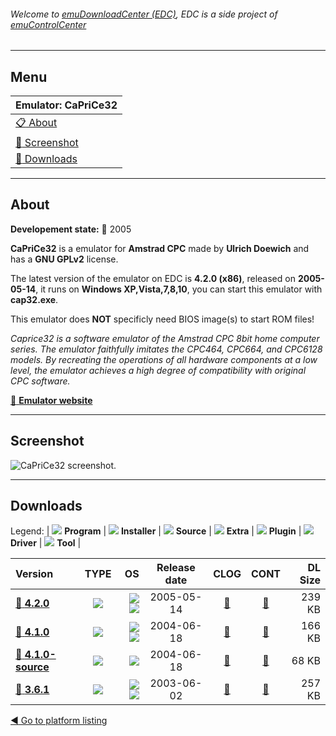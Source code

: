 ###### Welcome to [emuDownloadCenter (EDC)](https://github.com/PhoenixInteractiveNL/emuDownloadCenter/wiki/), EDC is a side project of [emuControlCenter](https://github.com/PhoenixInteractiveNL/emuControlCenter/wiki/)
***
## Menu
| **Emulator: CaPriCe32** |
|:---------|
| [:clipboard: About](#about) |
| [:sunrise: Screenshot](#screenshot) |
| [:floppy_disk: Downloads](#downloads) |
***
## About
**Developement state:** :red_circle: 2005

**CaPriCe32** is a emulator for **Amstrad CPC** made by **Ulrich Doewich** and has a **GNU GPLv2** license.

The latest version of the emulator on EDC is **4.2.0 (x86)**, released on **2005-05-14**, it runs on **Windows XP,Vista,7,8,10**, you can start this emulator with **cap32.exe**.

This emulator does **NOT** specificly need BIOS image(s) to start ROM files!

_Caprice32 is a software emulator of the Amstrad CPC 8bit home computer series. The emulator faithfully imitates the CPC464, CPC664, and CPC6128 models. By recreating the operations of all hardware components at a low level, the emulator achieves a high degree of compatibility with original CPC software._

[:link: **Emulator website**](http://sourceforge.net/projects/caprice32/)
***
## Screenshot
![](https://raw.githubusercontent.com/PhoenixInteractiveNL/emuDownloadCenter/master/hooks/caprice32/emulator_screen_01.jpg "CaPriCe32 screenshot.")
***
## Downloads
Legend: | 
![](https://raw.githubusercontent.com/wiki/PhoenixInteractiveNL/emuDownloadCenter/images_misc/icon_program_24.png) **Program** | 
![](https://raw.githubusercontent.com/wiki/PhoenixInteractiveNL/emuDownloadCenter/images_misc/icon_installer_24.png) **Installer** | 
![](https://raw.githubusercontent.com/wiki/PhoenixInteractiveNL/emuDownloadCenter/images_misc/icon_source_code_24.png) **Source** | 
![](https://raw.githubusercontent.com/wiki/PhoenixInteractiveNL/emuDownloadCenter/images_misc/icon_extra_24.png) **Extra** | 
![](https://raw.githubusercontent.com/wiki/PhoenixInteractiveNL/emuDownloadCenter/images_misc/icon_plugin_24.png) **Plugin** | 
![](https://raw.githubusercontent.com/wiki/PhoenixInteractiveNL/emuDownloadCenter/images_misc/icon_driver_24.png) **Driver** | 
![](https://raw.githubusercontent.com/wiki/PhoenixInteractiveNL/emuDownloadCenter/images_misc/icon_tool_24.png) **Tool** | 
 
| Version | TYPE | OS | Release date | CLOG | CONT | DL Size |
|:--------|:----:|---:|:------------:|:----:|:----:|--------:|
| [:floppy_disk: **4.2.0**](https://github.com/PhoenixInteractiveNL/edc-repo0002/raw/master/caprice32/4.2.0.7z) | ![](https://raw.githubusercontent.com/wiki/PhoenixInteractiveNL/emuDownloadCenter/images_misc/icon_program_24.png) | ![](https://raw.githubusercontent.com/wiki/PhoenixInteractiveNL/emuDownloadCenter/images_misc/logo_windows_24.png)![](https://raw.githubusercontent.com/wiki/PhoenixInteractiveNL/emuDownloadCenter/images_misc/icon_32-bit_24.png) | 2005-05-14 | [:page_facing_up:](https://github.com/PhoenixInteractiveNL/edc-repo0002/blob/master/caprice32/4.2.0_changelog.txt) | [:mag_right:](https://github.com/PhoenixInteractiveNL/edc-repo0002/blob/master/caprice32/4.2.0_contents.txt) | 239 KB |
| [:floppy_disk: **4.1.0**](https://github.com/PhoenixInteractiveNL/edc-repo0002/raw/master/caprice32/4.1.0.7z) | ![](https://raw.githubusercontent.com/wiki/PhoenixInteractiveNL/emuDownloadCenter/images_misc/icon_program_24.png) | ![](https://raw.githubusercontent.com/wiki/PhoenixInteractiveNL/emuDownloadCenter/images_misc/logo_windows_24.png)![](https://raw.githubusercontent.com/wiki/PhoenixInteractiveNL/emuDownloadCenter/images_misc/icon_32-bit_24.png) | 2004-06-18 | [:page_facing_up:](https://github.com/PhoenixInteractiveNL/edc-repo0002/blob/master/caprice32/4.1.0_changelog.txt) | [:mag_right:](https://github.com/PhoenixInteractiveNL/edc-repo0002/blob/master/caprice32/4.1.0_contents.txt) | 166 KB |
| [:floppy_disk: **4.1.0-source**](https://github.com/PhoenixInteractiveNL/edc-repo0002/raw/master/caprice32/4.1.0-source.7z) | ![](https://raw.githubusercontent.com/wiki/PhoenixInteractiveNL/emuDownloadCenter/images_misc/icon_source_code_24.png) | ![](https://raw.githubusercontent.com/wiki/PhoenixInteractiveNL/emuDownloadCenter/images_misc/icon_32-bit_24.png) | 2004-06-18 | [:page_facing_up:](https://github.com/PhoenixInteractiveNL/edc-repo0002/blob/master/caprice32/4.1.0-source_changelog.txt) | [:mag_right:](https://github.com/PhoenixInteractiveNL/edc-repo0002/blob/master/caprice32/4.1.0-source_contents.txt) | 68 KB |
| [:floppy_disk: **3.6.1**](https://github.com/PhoenixInteractiveNL/edc-repo0002/raw/master/caprice32/3.6.1.7z) | ![](https://raw.githubusercontent.com/wiki/PhoenixInteractiveNL/emuDownloadCenter/images_misc/icon_program_24.png) | ![](https://raw.githubusercontent.com/wiki/PhoenixInteractiveNL/emuDownloadCenter/images_misc/logo_windows_24.png)![](https://raw.githubusercontent.com/wiki/PhoenixInteractiveNL/emuDownloadCenter/images_misc/icon_32-bit_24.png) | 2003-06-02 | [:page_facing_up:](https://github.com/PhoenixInteractiveNL/edc-repo0002/blob/master/caprice32/3.6.1_changelog.txt) | [:mag_right:](https://github.com/PhoenixInteractiveNL/edc-repo0002/blob/master/caprice32/3.6.1_contents.txt) | 257 KB |

[:arrow_backward: Go to platform listing](https://github.com/PhoenixInteractiveNL/emuDownloadCenter/wiki/EDC-Platform-List)
